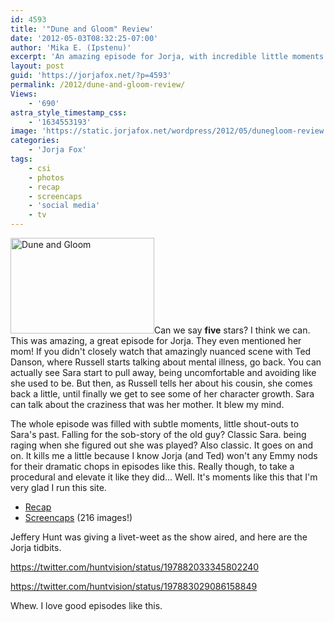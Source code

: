 ```yaml
---
id: 4593
title: '"Dune and Gloom" Review'
date: '2012-05-03T08:32:25-07:00'
author: 'Mika E. (Ipstenu)'
excerpt: 'An amazing episode for Jorja, with incredible little moments all through out. Five stars.'
layout: post
guid: 'https://jorjafox.net/?p=4593'
permalink: /2012/dune-and-gloom-review/
Views:
    - '690'
astra_style_timestamp_css:
    - '1634553193'
image: 'https://static.jorjafox.net/wordpress/2012/05/dunegloom-review.jpg'
categories:
    - 'Jorja Fox'
tags:
    - csi
    - photos
    - recap
    - screencaps
    - 'social media'
    - tv
---
```


<img class="alignleft size-medium wp-image-4595" title="Dune and Gloom" src="//static.jorjafox.net/wordpress/2012/05/dunegloom-review-230x153.jpg" alt="Dune and Gloom" width="230" height="153" />Can we say **five** stars? I think we can. This was amazing, a great episode for Jorja. They even mentioned her mom! If you didn't closely watch that amazingly nuanced scene with Ted Danson, where Russell starts talking about mental illness, go back. You can actually see Sara start to pull away, being uncomfortable and avoiding like she used to be. But then, as Russell tells her about his cousin, she comes back a little, until finally we get to see some of her character growth. Sara can talk about the craziness that was her mother. It blew my mind.

The whole episode was filled with subtle moments, little shout-outs to Sara's past. Falling for the sob-story of the old guy? Classic Sara. being raging when she figured out she was played? Also classic. It goes on and on. It kills me a little because I know Jorja (and Ted) won't any Emmy nods for their dramatic chops in episodes like this. Really though, to take a procedural and elevate it like they did... Well. It's moments like this that I'm very glad I run this site.
<ul>
	<li><a href="https://jorjafox.net/wiki/Dune_and_Gloom">Recap</a></li>
	<li><a href="https://jorjafox.net/gallery/tv/csi/season12/duneandgloom/">Screencaps</a> (216 images!)</li>
</ul>
Jeffery Hunt was giving a livet-weet as the show aired, and here are the Jorja tidbits.

https://twitter.com/huntvision/status/197882033345802240

https://twitter.com/huntvision/status/197883029086158849

Whew. I love good episodes like this.
